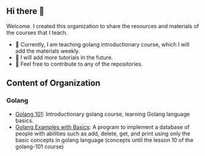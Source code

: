 ## Hi there 👋
Welcome. I created this organization to share the resources and materials of the courses that I teach.
- 🚀 Currently, I am teaching golang introductionary course, which I will add the materials weekly.
- 🐳 I will add more tutorials in the future.
- 👾 Feel free to contribute to any of the repositories.


## Content of Organization

### Golang
- [Golang 101](https://github.com/Mehdi-Teaching/golang-101): Introductionary golang course, learning Golang language basics.
- [Golang Examples with Basics](https://github.com/Mehdi-Teaching/golang-example-basics): A program to implement a database of people with abilities such as add, delete, get, and print using only the basic concepts in golang language (concepts until the lesson 10 of the golang-101 course)
